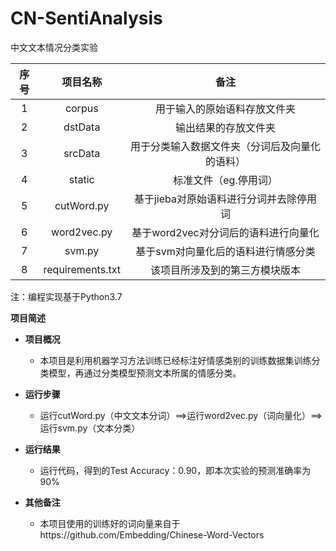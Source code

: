 # CN-SentiAnalysis
中文文本情况分类实验

| 序号 |     项目名称     |                      备注                      |
| :--: | :--------------: | :--------------------------------------------: |
|  1   |      corpus      |          用于输入的原始语料存放文件夹          |
|  2   |     dstData      |              输出结果的存放文件夹              |
|  3   |     srcData      | 用于分类输入数据文件夹（分词后及向量化的语料） |
|  4   |      static      |             标准文件（eg.停用词）              |
|  5   |    cutWord.py    |    基于jieba对原始语料进行分词并去除停用词     |
|  6   |   word2vec.py    |      基于word2vec对分词后的语料进行向量化      |
|  7   |      svm.py      |      基于svm对向量化后的语料进行情感分类       |
|  8   | requirements.txt |         该项目所涉及到的第三方模块版本         |

注：编程实现基于Python3.7

**项目简述**

- **项目概况**
  - 本项目是利用机器学习方法训练已经标注好情感类别的训练数据集训练分类模型，再通过分类模型预测文本所属的情感分类。

- **运行步骤**
  - 运行cutWord.py（中文文本分词）==>运行word2vec.py（词向量化）==>运行svm.py（文本分类）

- **运行结果**
  - 运行代码，得到的Test Accuracy：0.90，即本次实验的预测准确率为90%
- **其他备注**
  - 本项目使用的训练好的词向量来自于https://github.com/Embedding/Chinese-Word-Vectors
